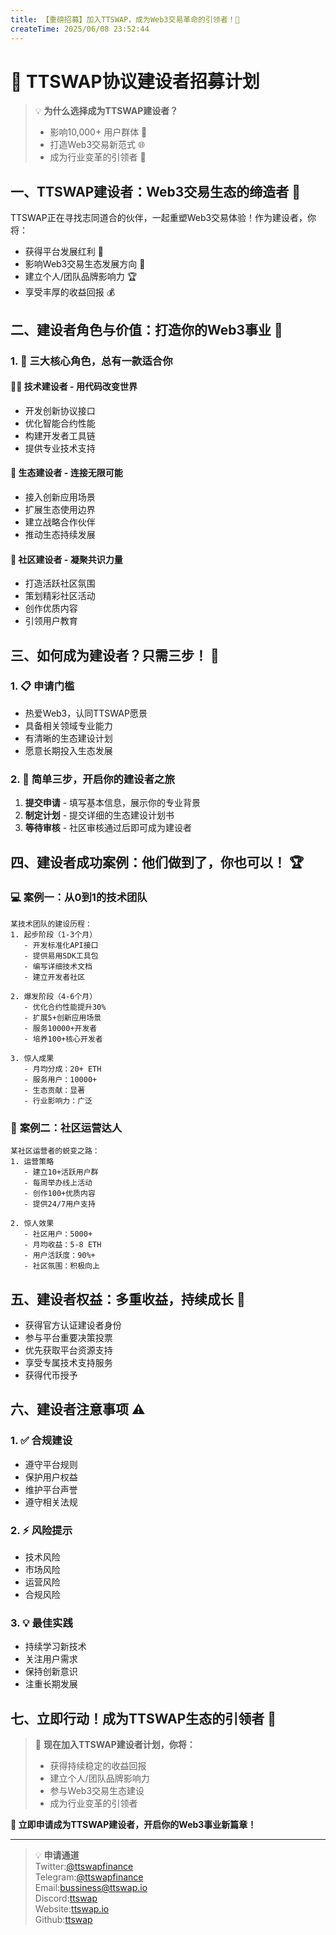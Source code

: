 ```yaml
---
title: 【重磅招募】加入TTSWAP，成为Web3交易革命的引领者！🚀
createTime: 2025/06/08 23:52:44
---
```


<ShareButtonZh/>

# 🌟 TTSWAP协议建设者招募计划

> 💡 **为什么选择成为TTSWAP建设者？**
> - 影响10,000+ 用户群体 👥
> - 打造Web3交易新范式 🌐
> - 成为行业变革的引领者 🚀

## 一、TTSWAP建设者：Web3交易生态的缔造者 🎯

TTSWAP正在寻找志同道合的伙伴，一起重塑Web3交易体验！作为建设者，你将：
- 获得平台发展红利 💎
- 影响Web3交易生态发展方向 🌱
- 建立个人/团队品牌影响力 🏆
- 享受丰厚的收益回报 💰

## 二、建设者角色与价值：打造你的Web3事业 💫

### 1. 🎯 三大核心角色，总有一款适合你

#### 👨‍💻 **技术建设者** - 用代码改变世界
- 开发创新协议接口
- 优化智能合约性能
- 构建开发者工具链
- 提供专业技术支持

#### 🌱 **生态建设者** - 连接无限可能
- 接入创新应用场景
- 扩展生态使用边界
- 建立战略合作伙伴
- 推动生态持续发展

#### 👥 **社区建设者** - 凝聚共识力量
- 打造活跃社区氛围
- 策划精彩社区活动
- 创作优质内容
- 引领用户教育

## 三、如何成为建设者？只需三步！ 🚀

### 1. 📋 申请门槛
- 热爱Web3，认同TTSWAP愿景
- 具备相关领域专业能力
- 有清晰的生态建设计划
- 愿意长期投入生态发展

### 2. 📝 简单三步，开启你的建设者之旅
1. **提交申请** - 填写基本信息，展示你的专业背景
2. **制定计划** - 提交详细的生态建设计划书
3. **等待审核** - 社区审核通过后即可成为建设者

## 四、建设者成功案例：他们做到了，你也可以！ 🏆

### 💻 **案例一：从0到1的技术团队**
```
某技术团队的建设历程：
1. 起步阶段（1-3个月）
   - 开发标准化API接口
   - 提供易用SDK工具包
   - 编写详细技术文档
   - 建立开发者社区

2. 爆发阶段（4-6个月）
   - 优化合约性能提升30%
   - 扩展5+创新应用场景
   - 服务10000+开发者
   - 培养100+核心开发者

3. 惊人成果
   - 月均分成：20+ ETH
   - 服务用户：10000+
   - 生态贡献：显著
   - 行业影响力：广泛
```

### 🎯 **案例二：社区运营达人**
```
某社区运营者的蜕变之路：
1. 运营策略
   - 建立10+活跃用户群
   - 每周举办线上活动
   - 创作100+优质内容
   - 提供24/7用户支持

2. 惊人效果
   - 社区用户：5000+
   - 月均收益：5-8 ETH
   - 用户活跃度：90%+
   - 社区氛围：积极向上
```

## 五、建设者权益：多重收益，持续成长 🎁

- 获得官方认证建设者身份
- 参与平台重要决策投票
- 优先获取平台资源支持
- 享受专属技术支持服务
- 获得代币授予


## 六、建设者注意事项 ⚠️

### 1. ✅ 合规建设
- 遵守平台规则
- 保护用户权益
- 维护平台声誉
- 遵守相关法规

### 2. ⚡ 风险提示
- 技术风险
- 市场风险
- 运营风险
- 合规风险

### 3. 💡 最佳实践
- 持续学习新技术
- 关注用户需求
- 保持创新意识
- 注重长期发展

## 七、立即行动！成为TTSWAP生态的引领者 🎉

> 💫 **现在加入TTSWAP建设者计划，你将：**
> - 获得持续稳定的收益回报
> - 建立个人/团队品牌影响力
> - 参与Web3交易生态建设
> - 成为行业变革的引领者

**🚀 立即申请成为TTSWAP建设者，开启你的Web3事业新篇章！**

---
> 💡 **申请通道**  
Twitter:[@ttswapfinance](https://x.com/ttswapFinance)  
Telegram:[@ttswapfinance](https://t.me/ttswapfinance)  
Email:[bussiness@ttswap.io](mailto:bussiness@ttswap.io)  
Discord:[ttswap](https://discord.gg/XygqnmQgX3)  
Website:[ttswap.io](http://www.ttswap.io)  
Github:[ttswap](http://github.com/ttswap)  

